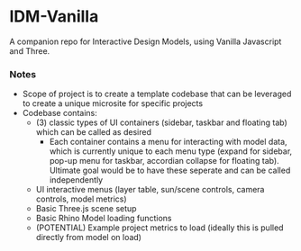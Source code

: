# IDM-Vanilla

A companion repo for Interactive Design Models, using Vanilla Javascript and Three.

### Notes

- Scope of project is to create a template codebase that can be leveraged to create a unique microsite for specific projects
- Codebase contains:
  - (3) classic types of UI containers (sidebar, taskbar and floating tab) which can be called as desired
    - Each container contains a menu for interacting with model data, which is currently unique to each menu type (expand for sidebar, pop-up menu for taskbar, accordian collapse for floating tab). Ultimate goal would be to have these seperate and can be called independently
  - UI interactive menus (layer table, sun/scene controls, camera controls, model metrics)
  - Basic Three.js scene setup
  - Basic Rhino Model loading functions
  - (POTENTIAL) Example project metrics to load (ideally this is pulled directly from model on load)
